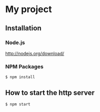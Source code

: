 My project
==========

## Installation

### Node.js

http://nodejs.org/download/

### NPM Packages

```
$ npm install
```

## How to start the http server

```
$ npm start
```